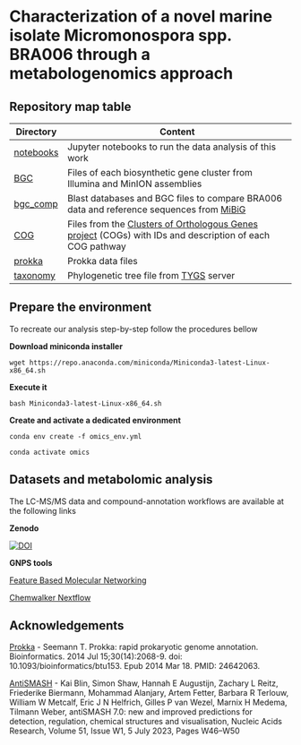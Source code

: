 # Characterization of a novel marine isolate Micromonospora spp. BRA006 through a metabologenomics approach

## Repository map table

|Directory | Content |
|--------- | ------- |
|[notebooks](/notebooks)|Jupyter notebooks to run the data analysis of this work|
|[BGC](/BGC)|Files of each biosynthetic gene cluster from Illumina and MinION assemblies   |
|[bgc_comp](/bgc_comp)|Blast databases and BGC files to compare BRA006 data and reference sequences from [MiBiG](https://mibig.secondarymetabolites.org/)|
|[COG](/COG)|Files from the [Clusters of Orthologous Genes project](https://www.ncbi.nlm.nih.gov/research/cog) (COGs) with IDs and description of each COG pathway|
|[prokka](/prokka)|Prokka data files|
|[taxonomy](/taxonomy)|Phylogenetic tree file from [TYGS](https://tygs.dsmz.de/) server|


## Prepare the environment
To recreate our analysis step-by-step follow the procedures bellow

**Download miniconda installer**
```
wget https://repo.anaconda.com/miniconda/Miniconda3-latest-Linux-x86_64.sh
```
**Execute it**
```
bash Miniconda3-latest-Linux-x86_64.sh
```
**Create and activate a dedicated environment**

```
conda env create -f omics_env.yml

conda activate omics 
```

## Datasets and metabolomic analysis
The LC-MS/MS data and compound-annotation  workflows are available at the following links

**Zenodo**

[![DOI](https://zenodo.org/badge/DOI/10.5281/zenodo.10366840.svg)](https://doi.org/10.5281/zenodo.10366840)

**GNPS tools**
    
[Feature Based Molecular Networking](https://gnps2.org/status?task=7b134da60f0f4a80aec790d2a294aedd)

[Chemwalker Nextflow](https://gnps2.org/status?task=9141a5cdabf842d39387e514e5305398)



## Acknowledgements
[Prokka](https://pubmed.ncbi.nlm.nih.gov/24642063/) - Seemann T. Prokka: rapid prokaryotic genome annotation. Bioinformatics. 2014 Jul 15;30(14):2068-9. doi: 10.1093/bioinformatics/btu153. Epub 2014 Mar 18. PMID: 24642063.

[AntiSMASH](https://academic.oup.com/nar/article/51/W1/W46/7151336?login=false) - Kai Blin, Simon Shaw, Hannah E Augustijn, Zachary L Reitz, Friederike Biermann, Mohammad Alanjary, Artem Fetter, Barbara R Terlouw, William W Metcalf, Eric J N Helfrich, Gilles P van Wezel, Marnix H Medema, Tilmann Weber, antiSMASH 7.0: new and improved predictions for detection, regulation, chemical structures and visualisation, Nucleic Acids Research, Volume 51, Issue W1, 5 July 2023, Pages W46–W50
